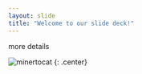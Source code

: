 ```yaml
---
layout: slide
title: "Welcome to our slide deck!"
---
```


more details


![minertocat](https://octodex.github.com/images/minertocat.png)
{: .center}
